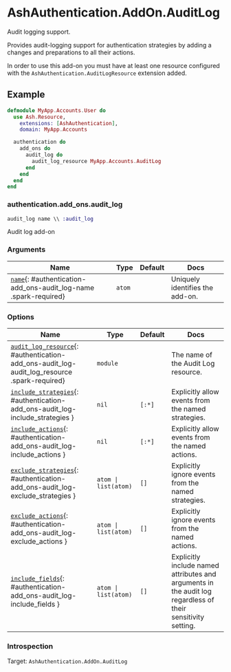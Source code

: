 <!--
This file was generated by Spark. Do not edit it by hand.
-->
# AshAuthentication.AddOn.AuditLog

Audit logging support.

Provides audit-logging support for authentication strategies by adding a changes and preparations to all their actions.

In order to use this add-on you must have at least one resource configured with the `AshAuthentication.AuditLogResource` extension added.

## Example

```elixir
defmodule MyApp.Accounts.User do
  use Ash.Resource,
    extensions: [AshAuthentication],
    domain: MyApp.Accounts

  authentication do
    add_ons do
      audit_log do
        audit_log_resource MyApp.Accounts.AuditLog
      end
    end
  end
end
```



### authentication.add_ons.audit_log
```elixir
audit_log name \\ :audit_log
```


Audit log add-on





### Arguments

| Name | Type | Default | Docs |
|------|------|---------|------|
| [`name`](#authentication-add_ons-audit_log-name){: #authentication-add_ons-audit_log-name .spark-required} | `atom` |  | Uniquely identifies the add-on. |
### Options

| Name | Type | Default | Docs |
|------|------|---------|------|
| [`audit_log_resource`](#authentication-add_ons-audit_log-audit_log_resource){: #authentication-add_ons-audit_log-audit_log_resource .spark-required} | `module` |  | The name of the Audit Log resource. |
| [`include_strategies`](#authentication-add_ons-audit_log-include_strategies){: #authentication-add_ons-audit_log-include_strategies } | `nil` | `[:*]` | Explicitly allow events from the named strategies. |
| [`include_actions`](#authentication-add_ons-audit_log-include_actions){: #authentication-add_ons-audit_log-include_actions } | `nil` | `[:*]` | Explicitly allow events from the named actions. |
| [`exclude_strategies`](#authentication-add_ons-audit_log-exclude_strategies){: #authentication-add_ons-audit_log-exclude_strategies } | `atom \| list(atom)` | `[]` | Explicitly ignore events from the named strategies. |
| [`exclude_actions`](#authentication-add_ons-audit_log-exclude_actions){: #authentication-add_ons-audit_log-exclude_actions } | `atom \| list(atom)` | `[]` | Explicitly ignore events from the named actions. |
| [`include_fields`](#authentication-add_ons-audit_log-include_fields){: #authentication-add_ons-audit_log-include_fields } | `atom \| list(atom)` | `[]` | Explicitly include named attributes and arguments in the audit log regardless of their sensitivity setting. |





### Introspection

Target: `AshAuthentication.AddOn.AuditLog`



<style type="text/css">.spark-required::after { content: "*"; color: red !important; }</style>
